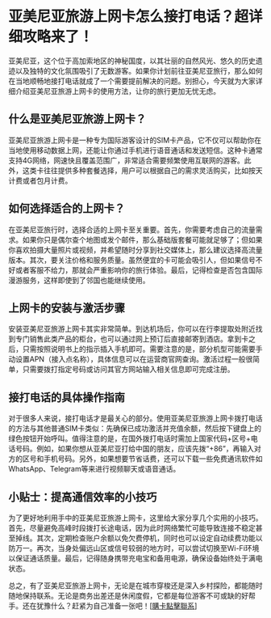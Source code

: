 # 亚美尼亚旅游上网卡怎么接打电话？超详细攻略来了！

亚美尼亚，这个位于高加索地区的神秘国度，以其壮丽的自然风光、悠久的历史遗迹以及独特的文化氛围吸引了无数游客。如果你计划前往亚美尼亚旅行，那么如何在当地顺畅地接打电话就成了一个需要提前解决的问题。别担心，今天就为大家详细介绍亚美尼亚旅游上网卡的使用方法，让你的旅行更加无忧无虑。

## 什么是亚美尼亚旅游上网卡？

亚美尼亚旅游上网卡是一种专为国际游客设计的SIM卡产品，它不仅可以帮助你在当地使用移动数据上网，还能让你通过手机进行语音通话和发送短信。这种卡通常支持4G网络，网速快且覆盖范围广，非常适合需要频繁使用互联网的游客。此外，这类卡往往提供多种套餐选择，用户可以根据自己的需求灵活购买，比如按天计费或者包月计费。

## 如何选择适合的上网卡？

在亚美尼亚旅行时，选择合适的上网卡至关重要。首先，你需要考虑自己的流量需求。如果你只是偶尔查个地图或发个邮件，那么基础版套餐可能就足够了；但如果你喜欢拍摄大量照片或视频，并希望随时分享到社交媒体上，那么建议选择高流量版本。其次，要关注价格和服务质量。虽然便宜的卡可能会吸引人，但如果信号不好或者客服不给力，那就会严重影响你的旅行体验。最后，记得检查是否包含国际漫游服务，这样即使到了邻国也能继续使用。

## 上网卡的安装与激活步骤

安装亚美尼亚旅游上网卡其实非常简单。到达机场后，你可以在行李提取处附近找到专门销售此类产品的柜台，也可以通过网上预订后直接邮寄到酒店。拿到卡之后，只需按照说明书上的指示插入手机即可。需要注意的是，部分机型可能需要手动设置APN（接入点名称），具体信息可以在运营商官网查询。激活过程一般很简单，只需要拨打指定号码或访问其官方网站输入相关信息即可完成注册。

## 接打电话的具体操作指南

对于很多人来说，接打电话才是最关心的部分。使用亚美尼亚旅游上网卡拨打电话的方法与其他普通SIM卡类似：先确保已成功激活并充值余额，然后按下键盘上的绿色按钮开始呼叫。值得注意的是，在国外拨打电话时需加上国家代码+区号+电话号码。例如，如果你想从亚美尼亚打给中国的朋友，应该先拨“+86”，再输入对方的区号和手机号码。另外，如果想要节省话费，还可以下载一些免费通讯软件如WhatsApp、Telegram等来进行视频聊天或语音通话。

## 小贴士：提高通信效率的小技巧

为了更好地利用手中的亚美尼亚旅游上网卡，这里给大家分享几个实用的小技巧。首先，尽量避免高峰时段拨打长途电话，因为此时网络繁忙可能导致连接不稳定甚至掉线。其次，定期检查账户余额以免欠费停机，同时也可以设定自动续费功能以防万一。再次，当身处偏远山区或信号较弱的地方时，可以尝试切换至Wi-Fi环境以保证通话质量。最后，记得随身携带充电宝和备用电源，确保设备始终处于满电状态。

总之，有了亚美尼亚旅游上网卡，无论是在城市穿梭还是深入乡村探险，都能随时随地保持联系。无论是商务出差还是休闲度假，它都是每位游客不可或缺的好帮手。还在犹豫什么？赶紧为自己准备一张吧！[[購卡點擊聯系](https://t.me/s/esim1088)]
